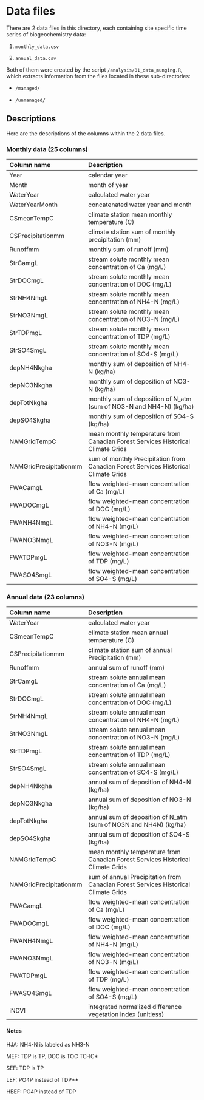 # Data files

There are 2 data files in this directory, each containing site specific time series of biogeochemistry data:

1) `monthly_data.csv`

2) `annual_data.csv`

Both of them were created by the script `/analysis/01_data_munging.R`, which extracts information from the files located in these sub-directories:

* `/managed/`

* `/unmanaged/`

## Descriptions

Here are the descriptions of the columns within the 2 data files.

### Monthly data (25 columns)

| Column name | Description |
|:------------|:--------------|
| Year | calendar year |
| Month | month of year |
| WaterYear | calculated water year |
| WaterYearMonth | concatenated water year and month |
| CSmeanTempC | climate station mean monthly temperature (C) 
| CSPrecipitationmm | climate station sum of monthly precipitation (mm) |
| Runoffmm | monthly sum of runoff (mm) |
| StrCamgL | stream solute monthly mean concentration of Ca (mg/L) |
| StrDOCmgL | stream solute monthly mean concentration of DOC (mg/L) |
| StrNH4NmgL | stream solute monthly mean concentration of NH4-N (mg/L) |
| StrNO3NmgL | stream solute monthly mean concentration of NO3-N (mg/L) |
| StrTDPmgL | stream solute monthly mean concentration of TDP (mg/L) |
| StrSO4SmgL | stream solute monthly mean concentration of SO4-S (mg/L) |
| depNH4Nkgha | monthly sum of deposition of NH4-N (kg/ha) |
| depNO3Nkgha | monthly sum of deposition of NO3-N (kg/ha) |
| depTotNkgha | monthly sum of deposition of N_atm (sum of NO3-N and NH4-N) (kg/ha) |
| depSO4Skgha | monthly sum of deposition of SO4-S (kg/ha) |
| NAMGridTempC | mean monthly temperature from Canadian Forest Services Historical Climate Grids |
| NAMGridPrecipitationmm | sum of monthly Precipitation from Canadian Forest Services Historical Climate Grids |
| FWACamgL | flow weighted-mean concentration of Ca (mg/L) |
| FWADOCmgL | flow weighted-mean concentration of DOC (mg/L) |
| FWANH4NmgL | flow weighted-mean concentration of NH4-N (mg/L) |
| FWANO3NmgL | flow weighted-mean concentration of NO3-N (mg/L) |
| FWATDPmgL | flow weighted-mean concentration of TDP (mg/L) |
| FWASO4SmgL | flow weighted-mean concentration of SO4-S (mg/L) |

### Annual data (23 columns)

| Column name | Description |
|:------------|:--------------|
| WaterYear | calculated water year |
| CSmeanTempC | climate station mean annual temperature (C) |
| CSPrecipitationmm | climate station sum of annual Precipitation (mm) |
| Runoffmm | annual sum of runoff (mm) |
| StrCamgL | stream solute annual mean concentration of Ca (mg/L) |
| StrDOCmgL | stream solute annual mean concentration of DOC (mg/L) |
| StrNH4NmgL | stream solute annual mean concentration of NH4-N (mg/L) |
| StrNO3NmgL | stream solute annual mean concentration of NO3-N (mg/L) |
| StrTDPmgL | stream solute annual mean concentration of TDP (mg/L) |
| StrSO4SmgL | stream solute annual mean concentration of SO4-S (mg/L) |
| depNH4Nkgha | annual sum of deposition of NH4-N (kg/ha) |
| depNO3Nkgha | annual sum of deposition of NO3-N (kg/ha) |
| depTotNkgha | annual sum of deposition of N_atm (sum of NO3N and NH4N) (kg/ha) |
| depSO4Skgha | annual sum of deposition of SO4-S (kg/ha) |
| NAMGridTempC | mean monthly temperature from Canadian Forest Services Historical Climate Grids |
| NAMGridPrecipitationmm | sum of annual Precipitation from Canadian Forest Services Historical Climate Grids |
| FWACamgL | flow weighted-mean concentration of Ca (mg/L) |
| FWADOCmgL | flow weighted-mean concentration of DOC (mg/L) |
| FWANH4NmgL | flow weighted-mean concentration of NH4-N (mg/L) |
| FWANO3NmgL | flow weighted-mean concentration of NO3-N (mg/L) |
| FWATDPmgL | flow weighted-mean concentration of TDP (mg/L) |
| FWASO4SmgL | flow weighted-mean concentration of SO4-S (mg/L) |
| iNDVI | integrated normalized difference vegetation index (unitless) |

#### Notes

HJA: NH4-N is labeled as NH3-N  

MEF: TDP is TP, DOC is TOC TC-IC* 

SEF: TDP is TP 

LEF: PO4P instead of TDP** 

HBEF: PO4P instead of TDP 
